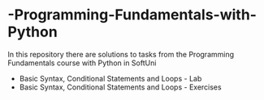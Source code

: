 # -Programming-Fundamentals-with-Python
In this repository there are solutions to tasks from the Programming Fundamentals course with Python in SoftUni

- Basic Syntax, Conditional Statements and Loops - Lab
- Basic Syntax, Conditional Statements and Loops - Exercises